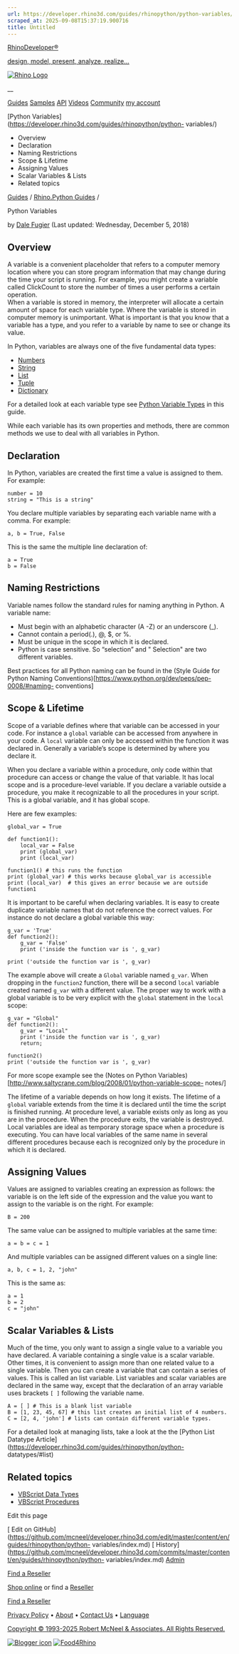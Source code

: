 ```yaml
---
url: https://developer.rhino3d.com/guides/rhinopython/python-variables/
scraped_at: 2025-09-08T15:37:19.900716
title: Untitled
---
```


[RhinoDeveloper®](/)

[design, model, present, analyze, realize...](/)

[![Rhino Logo](https://developer.rhino3d.com/images/rhinodevlogo.png)](/)

__

[Guides](https://developer.rhino3d.com/guides)
[Samples](https://developer.rhino3d.com/samples)
[API](https://developer.rhino3d.com/api)
[Videos](https://developer.rhino3d.com/videos)
[Community](https://discourse.mcneel.com/c/rhino-developer) [my account
](https://www.rhino3d.com/my-account/ "Manage your account, licenses, and
teams")

[Python Variables](https://developer.rhino3d.com/guides/rhinopython/python-
variables/)

  * Overview
  * Declaration
  * Naming Restrictions
  * Scope & Lifetime
  * Assigning Values
  * Scalar Variables & Lists
  * Related topics

[Guides](https://developer.rhino3d.com/en/guides/) / [Rhino.Python
Guides](https://developer.rhino3d.com/en/guides/rhinopython/) /

Python Variables

by [Dale Fugier](https://discourse.mcneel.com/u/dale/) (Last updated:
Wednesday, December 5, 2018)

## Overview

A variable is a convenient placeholder that refers to a computer memory
location where you can store program information that may change during the
time your script is running. For example, you might create a variable called
ClickCount to store the number of times a user performs a certain operation.  
When a variable is stored in memory, the interpreter will allocate a certain
amount of space for each variable type. Where the variable is stored in
computer memory is unimportant. What is important is that you know that a
variable has a type, and you refer to a variable by name to see or change its
value.

In Python, variables are always one of the five fundamental data types:

  * [Numbers](https://developer.rhino3d.com/guides/rhinopython/python-datatypes/#numbers)
  * [String](https://developer.rhino3d.com/guides/rhinopython/python-datatypes/#string)
  * [List](https://developer.rhino3d.com/guides/rhinopython/python-datatypes/#list)
  * [Tuple](https://developer.rhino3d.com/guides/rhinopython/python-datatypes/#tuple)
  * [Dictionary](https://developer.rhino3d.com/guides/rhinopython/python-datatypes/#dictionary)

For a detailed look at each variable type see [Python Variable
Types](https://developer.rhino3d.com/guides/rhinopython/python-datatypes/) in
this guide.

While each variable has its own properties and methods, there are common
methods we use to deal with all variables in Python.

## Declaration

In Python, variables are created the first time a value is assigned to them.
For example:

    
    
    number = 10
    string = "This is a string"
    

You declare multiple variables by separating each variable name with a comma.
For example:

    
    
    a, b = True, False
    

This is the same the multiple line declaration of:

    
    
    a = True
    b = False
    

## Naming Restrictions

Variable names follow the standard rules for naming anything in Python. A
variable name:

  * Must begin with an alphabetic character (A -Z) or an underscore (_).
  * Cannot contain a period(.), @, $, or %.
  * Must be unique in the scope in which it is declared.
  * Python is case sensitive. So “selection” and " Selection" are two different variables.

Best practices for all Python naming can be found in the (Style Guide for
Python Naming Conventions)[https://www.python.org/dev/peps/pep-0008/#naming-
conventions]

## Scope & Lifetime

Scope of a variable defines where that variable can be accessed in your code.
For instance a `global` variable can be accessed from anywhere in your code. A
`local` variable can only be accessed within the function it was declared in.
Generally a variable’s scope is determined by where you declare it.

When you declare a variable within a procedure, only code within that
procedure can access or change the value of that variable. It has local scope
and is a procedure-level variable. If you declare a variable outside a
procedure, you make it recognizable to all the procedures in your script. This
is a global variable, and it has global scope.

Here are few examples:

    
    
    global_var = True
    
    def function1():
        local_var = False
        print (global_var)
        print (local_var)
    
    function1() # this runs the function
    print (global_var) # this works because global_var is accessible
    print (local_var)  # this gives an error because we are outside function1
    

It is important to be careful when declaring variables. It is easy to create
duplicate variable names that do not reference the correct values. For
instance do not declare a global variable this way:

    
    
    g_var = 'True'
    def function2():
        g_var = 'False'
        print ('inside the function var is ', g_var)
    
    print ('outside the function var is ', g_var)
    

The example above will create a `Global` variable named `g_var`. When dropping
in the `function2` function, there will be a second `local` variable created
named `g_var` with a different value. The proper way to work with a global
variable is to be very explicit with the `global` statement in the `local`
scope:

    
    
    g_var = "Global"
    def function2():
        g_var = "Local"
        print ('inside the function var is ', g_var)
        return;
    
    function2()
    print ('outside the function var is ', g_var)
    

For more scope example see the (Notes on Python
Variables)[http://www.saltycrane.com/blog/2008/01/python-variable-scope-
notes/]

The lifetime of a variable depends on how long it exists. The lifetime of a
`global` variable extends from the time it is declared until the time the
script is finished running. At procedure level, a variable exists only as long
as you are in the procedure. When the procedure exits, the variable is
destroyed. Local variables are ideal as temporary storage space when a
procedure is executing. You can have local variables of the same name in
several different procedures because each is recognized only by the procedure
in which it is declared.

## Assigning Values

Values are assigned to variables creating an expression as follows: the
variable is on the left side of the expression and the value you want to
assign to the variable is on the right. For example:

    
    
    B = 200
    

The same value can be assigned to multiple variables at the same time:

    
    
    a = b = c = 1
    

And multiple variables can be assigned different values on a single line:

    
    
    a, b, c = 1, 2, "john"
    

This is the same as:

    
    
    a = 1
    b = 2
    c = "john"
    

## Scalar Variables & Lists

Much of the time, you only want to assign a single value to a variable you
have declared. A variable containing a single value is a scalar variable.
Other times, it is convenient to assign more than one related value to a
single variable. Then you can create a variable that can contain a series of
values. This is called an list variable. List variables and scalar variables
are declared in the same way, except that the declaration of an array variable
uses brackets `[ ]` following the variable name.

    
    
    A = [ ] # This is a blank list variable
    B = [1, 23, 45, 67] # this list creates an initial list of 4 numbers.
    C = [2, 4, 'john'] # lists can contain different variable types.
    

For a detailed look at managing lists, take a look at the the [Python List
Datatype Article](https://developer.rhino3d.com/guides/rhinopython/python-
datatypes/#list)

## Related topics

  * [VBScript Data Types](https://developer.rhino3d.com/guides/rhinoscript/vbscript-datatypes/)
  * [VBScript Procedures](https://developer.rhino3d.com/guides/rhinoscript/vbscript-procedures/)

Edit this page

[ Edit on
GitHub](https://github.com/mcneel/developer.rhino3d.com/edit/master/content/en/guides/rhinopython/python-
variables/index.md) [
History](https://github.com/mcneel/developer.rhino3d.com/commits/master/content/en/guides/rhinopython/python-
variables/index.md) [ Admin](https://developer.rhino3d.com/admin)

[Find a Reseller](https://www.rhino3d.com/sales)

[Shop online](https://www.rhino3d.com/store) or find a
[Reseller](https://www.rhino3d.com/sales)

[Find a Reseller](https://www.rhino3d.com/sales)

[Privacy Policy](https://www.rhino3d.com/privacy) •
[About](https://www.rhino3d.com/mcneel/about) • [Contact
Us](https://www.rhino3d.com/mcneel/contact) • [
Language](https://www.rhino3d.com/language "Change to a different region or
language")

[Copyright © 1993-2025 Robert McNeel & Associates. All Rights
Reserved.](https://www.rhino3d.com/mcneel/about)

[](https://www.facebook.com/McNeelRhinoceros/)
[](https://twitter.com/bobmcneel) [](https://www.linkedin.com/groups/75313/)
[](https://www.youtube.com/user/RhinoGuide/videos) [](https://vimeo.com/rhino)
[![Blogger
icon](https://developer.rhino3d.com/images/blogger.svg)](http://blog.rhino3d.com/)
[![Food4Rhino](https://developer.rhino3d.com/images/f4r_icon_01.svg)](https://www.food4rhino.com)


